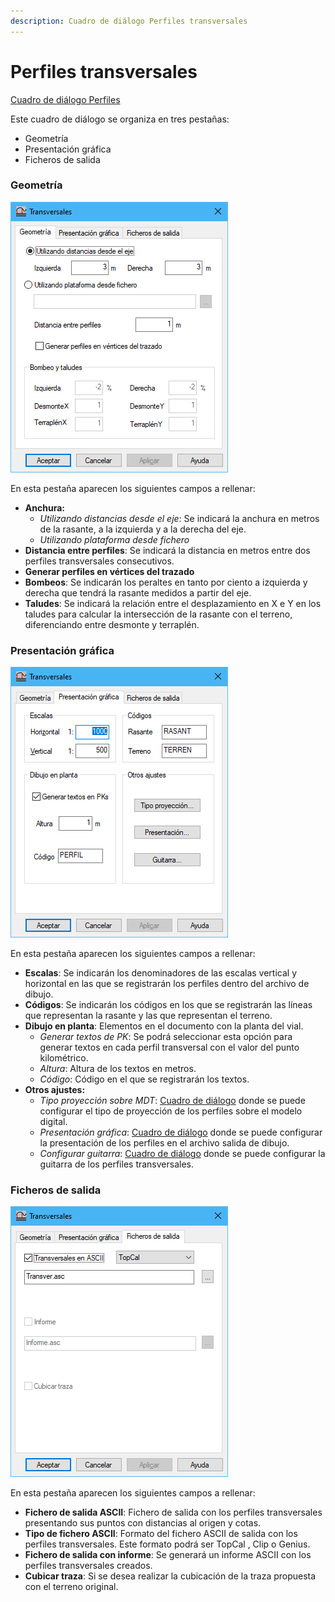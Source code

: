 ```yaml
---
description: Cuadro de diálogo Perfiles transversales
---
```


# Perfiles transversales

[Cuadro de diálogo Perfiles](./)

Este cuadro de diálogo se organiza en tres pestañas:

* Geometría
* Presentación gráfica
* Ficheros de salida

### Geometría

![Cuadro de di&#xE1;logo Transversales, pesta&#xF1;a Geometr&#xED;a](../../../.gitbook/assets/image%20%2847%29.png)

En esta pestaña aparecen los siguientes campos a rellenar:

* **Anchura:**
  * _Utilizando distancias desde el eje_: Se indicará la anchura en metros de la rasante, a la izquierda y a la derecha del eje.
  * _Utilizando plataforma desde fichero_
* **Distancia entre perfiles**: Se indicará la distancia en metros entre dos perfiles transversales consecutivos.
* **Generar perfiles en vértices del trazado**
* **Bombeos**: Se indicarán los peraltes en tanto por ciento a izquierda y derecha que tendrá la rasante medidos a partir del eje.
* **Taludes**: Se indicará la relación entre el desplazamiento en X e Y en los taludes para calcular la intersección de la rasante con el terreno, diferenciando entre desmonte y terraplén.

### Presentación gráfica

![Cuadro de di&#xE1;logo Transversales, pesta&#xF1;a Presentaci&#xF3;n gr&#xE1;fica](../../../.gitbook/assets/image%20%2850%29.png)

En esta pestaña aparecen los siguientes campos a rellenar:

* **Escalas**: Se indicarán los denominadores de las escalas vertical y horizontal en las que se registrarán los perfiles dentro del archivo de dibujo.
* **Códigos**: Se indicarán los códigos en los que se registrarán las líneas que representan la rasante y las que representan el terreno.
* **Dibujo en planta**: Elementos en el documento con la planta del vial.
  * _Generar textos de PK_: Se podrá seleccionar esta opción para generar textos en cada perfil transversal con el valor del punto kilométrico.
  * _Altura_: Altura de los textos en metros.
  * _Código_: Código en el que se registrarán los textos.
* **Otros ajustes:**
  * _Tipo proyección sobre MDT_: [Cuadro de diálogo](tipo-de-proyeccion.md) donde se puede configurar el tipo de proyección de los perfiles sobre el modelo digital.
  * _Presentación gráfica_: [Cuadro de diálogo](presentacion-grafica.md) donde se puede configurar la presentación de los perfiles en el archivo salida de dibujo.
  * _Configurar guitarra_: [Cuadro de diálogo](guitarra-de-perfiles-transversales.md) donde se puede configurar la guitarra de los perfiles transversales.

### Ficheros de salida

![Cuadro de di&#xE1;logo Transversales, pesta&#xF1;a Ficheros de salida](../../../.gitbook/assets/image%20%2860%29.png)

En esta pestaña aparecen los siguientes campos a rellenar:

* **Fichero de salida ASCII**: Fichero de salida con los perfiles transversales presentando sus puntos con distancias al origen y cotas.
* **Tipo de fichero ASCII**: Formato del fichero ASCII de salida con los perfiles transversales. Este formato podrá ser TopCal , Clip o Genius.
* **Fichero de salida con informe**: Se generará un informe ASCII con los perfiles transversales creados.
* **Cubicar traza**: Si se desea realizar la cubicación de la traza propuesta con el terreno original.

